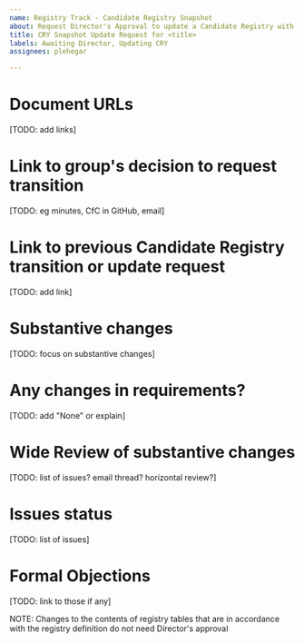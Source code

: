 ```yaml
---
name: Registry Track - Candidate Registry Snapshot
about: Request Director's Approval to update a Candidate Registry with a new Snapshot (Candidate Registry Snapshot or Draft -> Candidate Registry Snapshot)
title: CRY Snapshot Update Request for <title>
labels: Awaiting Director, Updating CRY
assignees: plehegar

---
```


# Document URLs
[TODO: add links]

# Link to group's decision to request transition
[TODO: eg minutes, CfC in GitHub, email]

# Link to previous Candidate Registry transition or update request
[TODO: add link]

# Substantive changes
[TODO: focus on substantive changes]

# Any changes in requirements?
[TODO: add "None" or explain]

# Wide Review of substantive changes
[TODO: list of issues? email thread? horizontal review?]

# Issues status
[TODO: list of issues]

# Formal Objections
[TODO: link to those if any]

NOTE: Changes to the contents of registry tables that are in accordance with the registry definition do not need Director's approval
